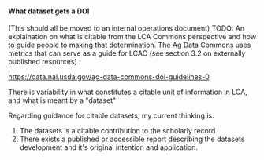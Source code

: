 #### What dataset gets a DOI
(This should all be moved to an internal operations document)
TODO: An explaination on what is citable from the LCA Commons perspective and how to guide people to making that determination.  The Ag Data Commons uses metrics that can serve as a guide for LCAC (see section 3.2 on externally published resources) :

https://data.nal.usda.gov/ag-data-commons-doi-guidelines-0

There is variability in what constitutes a citable unit of information in LCA, and what is meant by a "dataset"

Regarding guidance for citable datasets, my current thinking is:

1. The datasets is a citable contribution to the scholarly record
2. There exists a published or accessible report describing the datasets development and it's original intention and application.


